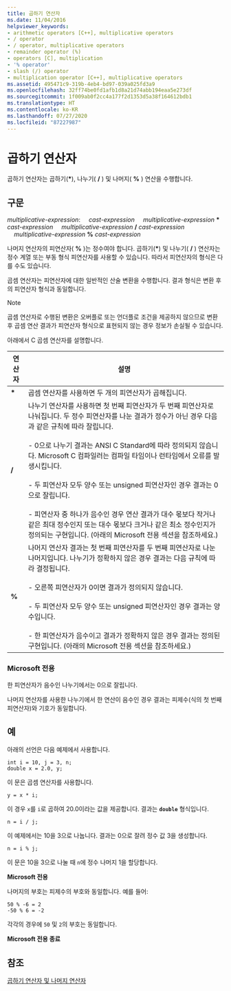 ```yaml
---
title: 곱하기 연산자
ms.date: 11/04/2016
helpviewer_keywords:
- arithmetic operators [C++], multiplicative operators
- / operator
- / operator, multiplicative operators
- remainder operator (%)
- operators [C], multiplication
- '% operator'
- slash (/) operator
- multiplication operator [C++], multiplicative operators
ms.assetid: 495471c9-319b-4eb4-bd97-039a025fd3a9
ms.openlocfilehash: 32ff74be0fd1afb1d8a21d74abb194eaa5e273df
ms.sourcegitcommit: 1f009ab0f2cc4a177f2d1353d5a38f164612bdb1
ms.translationtype: HT
ms.contentlocale: ko-KR
ms.lasthandoff: 07/27/2020
ms.locfileid: "87227987"
---
```

# <a name="c-multiplicative-operators"></a>곱하기 연산자

곱하기 연산자는 곱하기(<strong>\*</strong>), 나누기( **/** ) 및 나머지( **%** ) 연산을 수행합니다.

## <a name="syntax"></a>구문

*multiplicative-expression*: &nbsp;&nbsp;&nbsp;&nbsp;*cast-expression* &nbsp;&nbsp;&nbsp;&nbsp;*multiplicative-expression* <strong>\*</strong> *cast-expression* &nbsp;&nbsp;&nbsp;&nbsp;*multiplicative-expression* **/** *cast-expression* &nbsp;&nbsp;&nbsp;&nbsp;*multiplicative-expression* **%** *cast-expression*

나머지 연산자의 피연산자( **%** )는 정수여야 합니다. 곱하기(<strong>\*</strong>) 및 나누기( **/** ) 연산자는 정수 계열 또는 부동 형식 피연산자를 사용할 수 있습니다. 따라서 피연산자의 형식은 다를 수도 있습니다.

곱셈 연산자는 피연산자에 대한 일반적인 산술 변환을 수행합니다. 결과 형식은 변환 후의 피연산자 형식과 동일합니다.

> [!NOTE]
> 곱셈 연산자로 수행된 변환은 오버플로 또는 언더플로 조건을 제공하지 않으므로 변환 후 곱셈 연산 결과가 피연산자 형식으로 표현되지 않는 경우 정보가 손실될 수 있습니다.

아래에서 C 곱셈 연산자를 설명합니다.

|연산자|설명|
|--------------|-----------------|
|<strong>\*</strong>|곱셈 연산자를 사용하면 두 개의 피연산자가 곱해집니다.|
|**/**|나누기 연산자를 사용하면 첫 번째 피연산자가 두 번째 피연산자로 나눠집니다. 두 정수 피연산자를 나눈 결과가 정수가 아닌 경우 다음과 같은 규칙에 따라 잘립니다.<br/><br/>- 0으로 나누기 결과는 ANSI C Standard에 따라 정의되지 않습니다. Microsoft C 컴파일러는 컴파일 타임이나 런타임에서 오류를 발생시킵니다.<br/><br/>- 두 피연산자 모두 양수 또는 unsigned 피연산자인 경우 결과는 0으로 잘립니다.<br/><br/>- 피연산자 중 하나가 음수인 경우 연산 결과가 대수 몫보다 작거나 같은 최대 정수인지 또는 대수 몫보다 크거나 같은 최소 정수인지가 정의되는 구현입니다. (아래의 Microsoft 전용 섹션을 참조하세요.)|
|**%**|나머지 연산자 결과는 첫 번째 피연산자를 두 번째 피연산자로 나눈 나머지입니다. 나누기가 정확하지 않은 경우 결과는 다음 규칙에 따라 결정됩니다.<br/><br/>- 오른쪽 피연산자가 0이면 결과가 정의되지 않습니다.<br/><br/>- 두 피연산자 모두 양수 또는 unsigned 피연산자인 경우 결과는 양수입니다.<br/><br/>- 한 피연산자가 음수이고 결과가 정확하지 않은 경우 결과는 정의된 구현입니다. (아래의 Microsoft 전용 섹션을 참조하세요.)|

### <a name="microsoft-specific"></a>Microsoft 전용

한 피연산자가 음수인 나누기에서는 0으로 잘립니다.

나머지 연산자를 사용한 나누기에서 한 연산이 음수인 경우 결과는 피제수(식의 첫 번째 피연산자)와 기호가 동일합니다.

## <a name="examples"></a>예

아래의 선언은 다음 예제에서 사용합니다.

```
int i = 10, j = 3, n;
double x = 2.0, y;
```

이 문은 곱셈 연산자를 사용합니다.

```
y = x * i;
```

이 경우 `x`를 `i`로 곱하여 20.0이라는 값을 제공합니다. 결과는 **`double`** 형식입니다.

```
n = i / j;
```

이 예제에서는 10을 3으로 나눕니다. 결과는 0으로 잘려 정수 값 3을 생성합니다.

```
n = i % j;
```

이 문은 10을 3으로 나눌 때 `n`에 정수 나머지 1을 할당합니다.

**Microsoft 전용**

나머지의 부호는 피제수의 부호와 동일합니다. 예를 들어:

```
50 % -6 = 2
-50 % 6 = -2
```

각각의 경우에 `50` 및 `2`의 부호는 동일합니다.

**Microsoft 전용 종료**

## <a name="see-also"></a>참조

[곱하기 연산자 및 나머지 연산자](../cpp/multiplicative-operators-and-the-modulus-operator.md)
